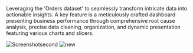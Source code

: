 Leveraging the 'Orders dataset' to seamlessly transform intricate data into actionable insights.
A key feature is a meticulously crafted dashboard presenting business performance through comprehensive root cause analysis,
precise data cleaning, organization, and dynamic presentation featuring various charts 
and slicers.

![Screenshotsecond](https://github.com/RadwaEsamiel/Business-Performance-Dashboard-/assets/151566696/bf4e0bb5-6d54-4e34-a2d7-1538570716ab)
![new](https://github.com/RadwaEsamiel/Business-Performance-Dashboard-/assets/151566696/ec036679-410b-4aa1-9dd7-f3bc3920aaa8)

